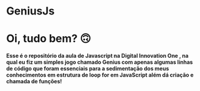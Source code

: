 # GeniusJs
# Oi, tudo bem?  🙃  

#### Esse é o repositório da aula de Javascript na Digital Innovation One , na qual eu fiz um simples jogo chamado Genius com apenas algumas linhas de código que foram essenciais para a sedimentação dos meus conhecimentos em estrutura de loop for em JavaScript além dá criação e chamada de funções!   
